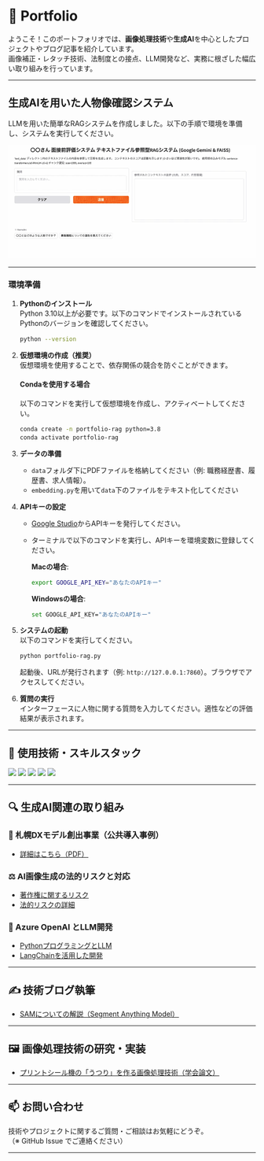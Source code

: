# 🧠 Portfolio

ようこそ！このポートフォリオでは、**画像処理技術**や**生成AI**を中心としたプロジェクトやブログ記事を紹介しています。  
画像補正・レタッチ技術、法制度との接点、LLM開発など、実務に根ざした幅広い取り組みを行っています。

---

## 生成AIを用いた人物像確認システム

LLMを用いた簡単なRAGシステムを作成しました。以下の手順で環境を準備し、システムを実行してください。

![説明動画](./assets/demo_movie.gif)

---

### 環境準備

1. **Pythonのインストール**  
   Python 3.10以上が必要です。以下のコマンドでインストールされているPythonのバージョンを確認してください。

   ```bash
   python --version
   ```

2. **仮想環境の作成（推奨）**  
   仮想環境を使用することで、依存関係の競合を防ぐことができます。

   #### Condaを使用する場合
   以下のコマンドを実行して仮想環境を作成し、アクティベートしてください。

   ```bash
   conda create -n portfolio-rag python=3.8
   conda activate portfolio-rag
   ```

3. **データの準備**  
   - `data`フォルダ下にPDFファイルを格納してください（例: 職務経歴書、履歴書、求人情報）。
   - `embedding.py`を用いて`data`下のファイルをテキスト化してください

4. **APIキーの設定**  
   - [Google Studio](https://aistudio.google.com/app/apikey)からAPIキーを発行してください。
   - ターミナルで以下のコマンドを実行し、APIキーを環境変数に登録してください。

     **Macの場合**:
     ```bash
     export GOOGLE_API_KEY="あなたのAPIキー"
     ```

     **Windowsの場合**:
     ```bash
     set GOOGLE_API_KEY="あなたのAPIキー"
     ```

5. **システムの起動**  
   以下のコマンドを実行してください。

   ```bash
   python portfolio-rag.py
   ```

   起動後、URLが発行されます（例: `http://127.0.0.1:7860`）。ブラウザでアクセスしてください。

6. **質問の実行**  
   インターフェースに人物に関する質問を入力してください。適性などの評価結果が表示されます。

---

## 🚀 使用技術・スキルスタック

<p align="left">
  <img src="https://img.shields.io/badge/Python-3776AB?style=for-the-badge&logo=python&logoColor=white"/>
  <img src="https://img.shields.io/badge/OpenCV-5C3EE8?style=for-the-badge&logo=opencv&logoColor=white"/>
  <img src="https://img.shields.io/badge/Azure-0078D4?style=for-the-badge&logo=microsoftazure&logoColor=white"/>
  <img src="https://img.shields.io/badge/GitHub-181717?style=for-the-badge&logo=github&logoColor=white"/>
  <img src="https://img.shields.io/badge/LangChain-000000?style=for-the-badge&logo=langchain&logoColor=white"/>
</p>

---

## 🔍 生成AI関連の取り組み

### 📌 札幌DXモデル創出事業（公共導入事例）
- [詳細はこちら（PDF）](https://www.city.sapporo.jp/keizai/seikajirei/documents/r6_p17_low.pdf)

### ⚖️ AI画像生成の法的リスクと対応
- [著作権に関するリスク](https://www.chowagiken.co.jp/blog/generativeai_copyright)  
- [法的リスクの詳細](https://www.chowagiken.co.jp/blog/generativeai_legalrisks)

### 🤖 Azure OpenAI とLLM開発
- [PythonプログラミングとLLM](https://www.chowagiken.co.jp/blog/llm-python-programming)  
- [LangChainを活用した開発](https://www.chowagiken.co.jp/blog/python_langchain)

---

## ✍️ 技術ブログ執筆

- [SAMについての解説（Segment Anything Model）](https://www.chowagiken.co.jp/blog/sam_parameter)

---

## 🖼️ 画像処理技術の研究・実装

- [プリントシール機の「うつり」を作る画像処理技術（学会論文）](https://www.jstage.jst.go.jp/article/itej/69/11/69_859/_pdf)

---

## 📫 お問い合わせ

技術やプロジェクトに関するご質問・ご相談はお気軽にどうぞ。  
（※ GitHub Issue でご連絡ください）

---
